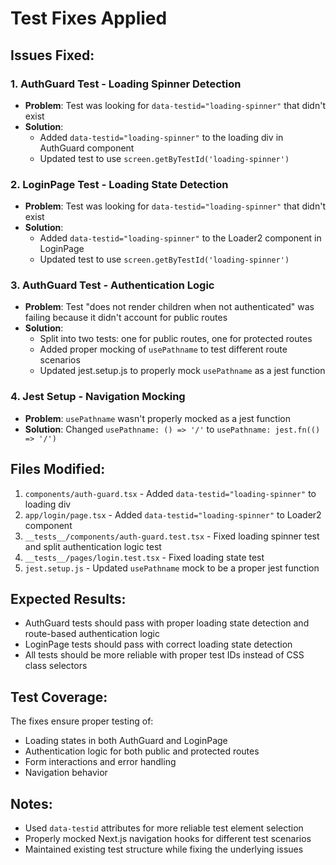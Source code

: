 # Test Fixes Applied

## Issues Fixed:

### 1. AuthGuard Test - Loading Spinner Detection
- **Problem**: Test was looking for `data-testid="loading-spinner"` that didn't exist
- **Solution**: 
  - Added `data-testid="loading-spinner"` to the loading div in AuthGuard component
  - Updated test to use `screen.getByTestId('loading-spinner')`

### 2. LoginPage Test - Loading State Detection  
- **Problem**: Test was looking for `data-testid="loading-spinner"` that didn't exist
- **Solution**: 
  - Added `data-testid="loading-spinner"` to the Loader2 component in LoginPage
  - Updated test to use `screen.getByTestId('loading-spinner')`

### 3. AuthGuard Test - Authentication Logic
- **Problem**: Test "does not render children when not authenticated" was failing because it didn't account for public routes
- **Solution**: 
  - Split into two tests: one for public routes, one for protected routes
  - Added proper mocking of `usePathname` to test different route scenarios
  - Updated jest.setup.js to properly mock `usePathname` as a jest function

### 4. Jest Setup - Navigation Mocking
- **Problem**: `usePathname` wasn't properly mocked as a jest function
- **Solution**: Changed `usePathname: () => '/'` to `usePathname: jest.fn(() => '/')`

## Files Modified:

1. `components/auth-guard.tsx` - Added `data-testid="loading-spinner"` to loading div
2. `app/login/page.tsx` - Added `data-testid="loading-spinner"` to Loader2 component  
3. `__tests__/components/auth-guard.test.tsx` - Fixed loading spinner test and split authentication logic test
4. `__tests__/pages/login.test.tsx` - Fixed loading state test
5. `jest.setup.js` - Updated `usePathname` mock to be a proper jest function

## Expected Results:

- AuthGuard tests should pass with proper loading state detection and route-based authentication logic
- LoginPage tests should pass with correct loading state detection
- All tests should be more reliable with proper test IDs instead of CSS class selectors

## Test Coverage:

The fixes ensure proper testing of:
- Loading states in both AuthGuard and LoginPage
- Authentication logic for both public and protected routes
- Form interactions and error handling
- Navigation behavior

## Notes:

- Used `data-testid` attributes for more reliable test element selection
- Properly mocked Next.js navigation hooks for different test scenarios
- Maintained existing test structure while fixing the underlying issues